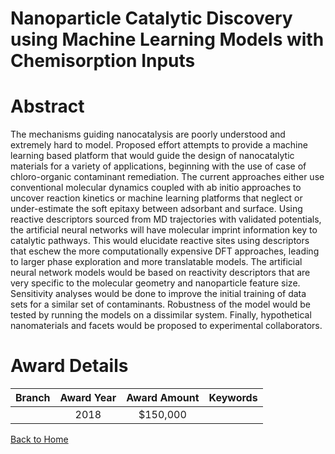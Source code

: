 
Nanoparticle Catalytic Discovery using Machine Learning Models with Chemisorption Inputs
========================================================================================

# Abstract


The mechanisms guiding nanocatalysis are poorly understood and extremely hard to model. Proposed effort attempts to provide a machine learning based platform that would guide the design of nanocatalytic materials for a variety of applications, beginning with the use of case of chloro-organic contaminant remediation. The current approaches either use conventional molecular dynamics coupled with ab initio approaches to uncover reaction kinetics or machine learning platforms that neglect or under-estimate the soft epitaxy between adsorbant and surface. Using reactive descriptors sourced from MD trajectories with validated potentials, the artificial neural networks will have molecular imprint information key to catalytic pathways. This would elucidate reactive sites using descriptors that eschew the more computationally expensive DFT approaches, leading to larger phase exploration and more translatable models. The artificial neural network models would be based on reactivity descriptors that are very specific to the molecular geometry and nanoparticle feature size. Sensitivity analyses would be done to improve the initial training of data sets for a similar set of contaminants. Robustness of the model would be tested by running the models on a dissimilar system. Finally, hypothetical nanomaterials and facets would be proposed to experimental collaborators.  

# Award Details

|Branch|Award Year|Award Amount|Keywords|
| :---: | :---: | :---: | :---: |
||2018|$150,000||
  
  


[Back to Home](https://github.com/chrischow/dod_sbir_awards#741)